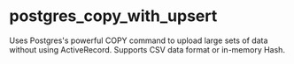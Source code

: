 postgres_copy_with_upsert
=========================

Uses Postgres's powerful COPY command to upload large sets of data without using ActiveRecord.  Supports CSV data format or in-memory Hash.
